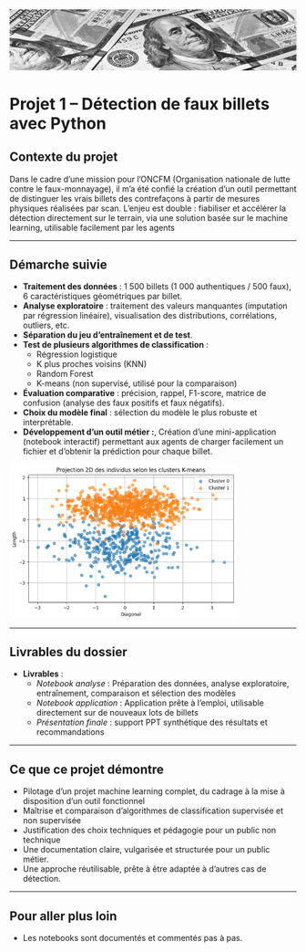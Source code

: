 <img src="../Images/money.png" alt="Dashboard Profil" width="1100"/>

# Projet 1 – Détection de faux billets avec Python
## Contexte du projet

Dans le cadre d’une mission pour l’ONCFM (Organisation nationale de lutte contre le faux-monnayage), il m’a été confié la création d’un outil permettant de distinguer les vrais billets des contrefaçons à partir de mesures physiques réalisées par scan.
L’enjeu est double : fiabiliser et accélérer la détection directement sur le terrain, via une solution basée sur le machine learning, utilisable facilement par les agents

---

## Démarche suivie

- **Traitement des données** : 1 500 billets (1 000 authentiques / 500 faux), 6 caractéristiques géométriques par billet.
- **Analyse exploratoire** : traitement des valeurs manquantes (imputation par régression linéaire), visualisation des distributions, corrélations, outliers, etc.
- **Séparation du jeu d’entraînement et de test**.
- **Test de plusieurs algorithmes de classification** :
  - Régression logistique
  - K plus proches voisins (KNN)
  - Random Forest
  - K-means (non supervisé, utilisé pour la comparaison)
- **Évaluation comparative** : précision, rappel, F1-score, matrice de confusion (analyse des faux positifs et faux négatifs).
- **Choix du modèle final** : sélection du modèle le plus robuste et interprétable.
- **Développement d’un outil métier :**, Création d’une mini-application (notebook interactif) permettant aux agents de charger facilement un fichier et d’obtenir la prédiction pour chaque billet.

<img src="../Images/billet.png" alt="Dashboard Profil" width="400"/>

---

## Livrables du dossier

- **Livrables** :
    - *Notebook analyse* : Préparation des données, analyse exploratoire, entraînement, comparaison et sélection des modèles
    - *Notebook application* : Application prête à l’emploi, utilisable directement sur de nouveaux lots de billets
    - *Présentation finale* : support PPT synthétique des résultats et recommandations

---

## Ce que ce projet démontre

- Pilotage d’un projet machine learning complet, du cadrage à la mise à disposition d’un outil fonctionnel
- Maîtrise et comparaison d’algorithmes de classification supervisée et non supervisée
- Justification des choix techniques et pédagogie pour un public non technique
- Une documentation claire, vulgarisée et structurée pour un public métier.
- Une approche réutilisable, prête à être adaptée à d’autres cas de détection.

---

## Pour aller plus loin

- Les notebooks sont documentés et commentés pas à pas.


